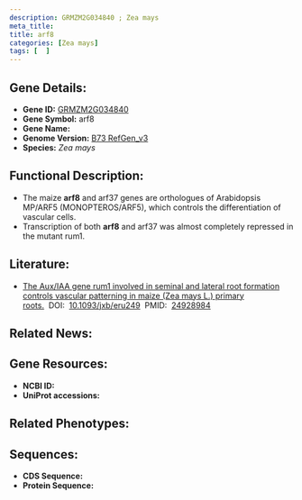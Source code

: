 ```yaml
---
description: GRMZM2G034840 ; Zea mays
meta_title:
title: arf8
categories: [Zea mays]
tags: [  ]
---
```


## Gene Details:
- **Gene ID:**	[GRMZM2G034840]()
- **Gene Symbol:** arf8
- **Gene Name:** 
- **Genome Version:** [B73 RefGen_v3]()
- **Species:** *Zea mays*

## Functional Description:
   - The maize **arf8** and arf37 genes are orthologues of Arabidopsis MP/ARF5 (MONOPTEROS/ARF5), which controls the differentiation of vascular cells.
   - Transcription of both **arf8** and arf37 was almost completely repressed in the mutant rum1.

## Literature:
   - [The Aux/IAA gene rum1 involved in seminal and lateral root formation controls vascular patterning in maize (Zea mays L.) primary roots.]( https://academic.oup.com/jxb/article/65/17/4919/557377?login=true)&nbsp;&nbsp;DOI:&nbsp;&nbsp;[10.1093/jxb/eru249](https://academic.oup.com/jxb/article/65/17/4919/557377?login=true)&nbsp;&nbsp;PMID:&nbsp;&nbsp;[24928984](https://pubmed.ncbi.nlm.nih.gov/24928984/)

## Related News:

## Gene Resources:
- **NCBI ID:** [](https://www.ncbi.nlm.nih.gov/gene/?term=)
- **UniProt accessions:** [](https://www.uniprot.org/uniprotkb//entry)

## Related Phenotypes:


## Sequences:
- **CDS Sequence:**
- **Protein Sequence:**
